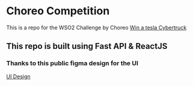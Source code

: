 # Choreo Competition 

This is a repo for the WSO2 Challenge by Choreo
[Win a tesla Cybertruck](https://choreo.dev/cybertruck)

## This repo is built using Fast API & ReactJS

### Thanks to this public figma design for the UI
[UI Design](https://www.figma.com/community/file/1347472132092037504)

